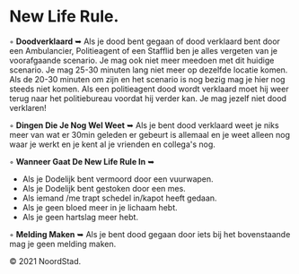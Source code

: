 # New Life Rule.

◦ <b>Doodverklaard</b> ➥ Als je dood bent gegaan of dood verklaard bent door een Ambulancier, Politieagent of een Stafflid ben je alles vergeten van je voorafgaande scenario. Je mag ook niet meer meedoen met dit huidige scenario. Je mag 25-30 minuten lang niet meer op dezelfde locatie komen. Als de 20-30 minuten om zijn en het scenario is nog bezig mag je hier nog steeds niet komen. Als een politieagent dood wordt verklaard moet hij weer terug naar het politiebureau voordat hij verder kan. Je mag jezelf niet dood verklaren!

◦ <b>Dingen Die Je Nog Wel Weet</b> ➥ Als je bent dood verklaard weet je niks meer van wat er 30min geleden er gebeurt is allemaal en je weet alleen nog waar je werkt en je kent al je vrienden en collega's nog.

◦ <b>Wanneer Gaat De New Life Rule In</b> ➥ 
- Als je Dodelijk bent vermoord door een vuurwapen.
- Als je Dodelijk bent gestoken door een mes.
- Als iemand /me trapt schedel in/kapot heeft gedaan.
- Als je geen bloed meer in je lichaam hebt.
- Als je geen hartslag meer hebt.

◦ <b>Melding Maken</b> ➥ Als je bent dood gegaan door iets bij het bovenstaande mag je geen melding maken.

© 2021 NoordStad.
